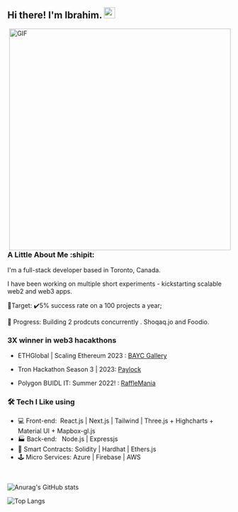 <h2> Hi there! I'm Ibrahim. <img src="https://github.com/IbrahimSam96/IbrahimSam96/blob/master/Hi.gif" width="25"></h2>
<img align="right" alt="GIF" src="https://github.com/IbrahimSam96/IbrahimSam96/blob/master/gif3.gif?raw=true" width="500"/>
<h3> A Little About Me  :shipit:</h3>

 I'm a full-stack developer based in Toronto, Canada. 
 
I have been working on multiple short experiments - kickstarting scalable web2 and web3 apps. 

🎯Target: ✔️5% success rate on a 100 projects a year; 

🚧 Progress: Building 2 prodcuts concurrently . Shoqaq.jo and Foodio.  

<h3>3X winner in web3 hacakthons</h3>  

- ETHGlobal | Scaling Ethereum 2023 : [BAYC Gallery](https://github.com/IbrahimSam96/ApesGallery)

- Tron Hackathon Season 3 | 2023: [Paylock](https://github.com/IbrahimSam96/paylock)

- Polygon BUIDL IT: Summer 2022! : [RaffleMania](https://github.com/IbrahimSam96/rafflemania)  


<h3>🛠 Tech I Like using </h3>

- 💻 Front-end:&nbsp; React.js | Next.js | Tailwind | Three.js + Highcharts + Material UI + Mapbox-gl.js
- :factory: Back-end: &nbsp;  Node.js | Expressjs 
- 🧾 Smart Contracts: Solidity | Hardhat | Ethers.js
- 🕹 Micro Services: Azure | Firebase | AWS
<br>

![Anurag's GitHub stats](https://github-readme-stats.vercel.app/api?username=Ibrahimsam96&show_icons=true&theme=radical)


![Top Langs](https://github-readme-stats.vercel.app/api/top-langs/?username=Ibrahimsam96&show_icons=true&theme=radical)


